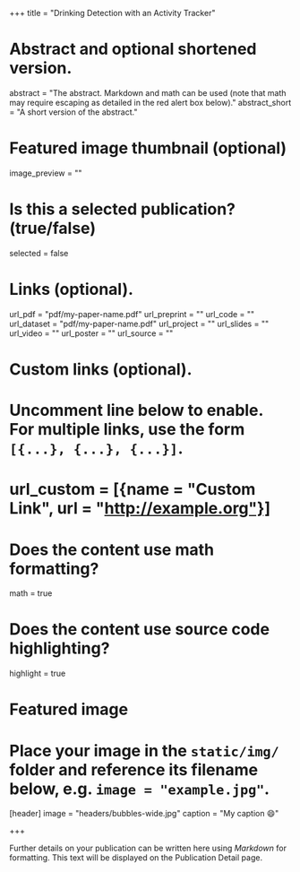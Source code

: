 +++
title = "Drinking Detection with an Activity Tracker"

# Abstract and optional shortened version.
abstract = "The abstract. Markdown and math can be used (note that math may require escaping as detailed in the red alert box below)."
abstract_short = "A short version of the abstract."

# Featured image thumbnail (optional)
image_preview = ""


# Is this a selected publication? (true/false)
selected = false

# Links (optional).
url_pdf = "pdf/my-paper-name.pdf"
url_preprint = ""
url_code = ""
url_dataset = "pdf/my-paper-name.pdf"
url_project = ""
url_slides = ""
url_video = ""
url_poster = ""
url_source = ""

# Custom links (optional).
#   Uncomment line below to enable. For multiple links, use the form `[{...}, {...}, {...}]`.
# url_custom = [{name = "Custom Link", url = "http://example.org"}]

# Does the content use math formatting?
math = true

# Does the content use source code highlighting?
highlight = true

# Featured image
# Place your image in the `static/img/` folder and reference its filename below, e.g. `image = "example.jpg"`.
[header]
image = "headers/bubbles-wide.jpg"
caption = "My caption 😄"

+++

Further details on your publication can be written here using *Markdown* for formatting. This text will be displayed on the Publication Detail page.

